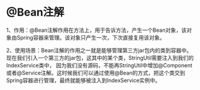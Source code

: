 # @Bean注解

1、作用：@Bean注解作用在方法上，用于告诉方法，产生一个Bean对象，该对象由Spring容器来管理。该对象只产生一次，下次直接复用该对象。

2、使用场景：Bean注解的作用之一就是能够管理第三方jar包内的类到容器中。 现在我们引入一个第三方的jar包，这其中的某个类，StringUtil需要注入到我们的IndexService类中，
因为我们没有源码，不能再StringUtil中增加@Component或者@Service注解。这时候我们可以通过使用@Bean的方式，把这个类交到Spring容器进行管理，最终就能够被注入到IndexService实例中。
